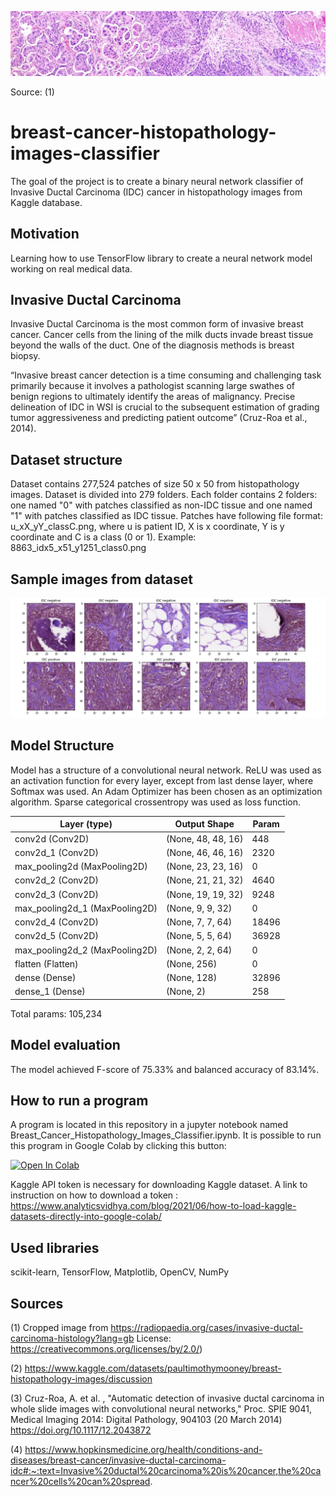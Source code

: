 ![Histopathology image of Invasive Ductal Carcinoma](images/idc.jpeg)

Source: (1)

# breast-cancer-histopathology-images-classifier

The goal of the project is to create a binary neural network classifier of Invasive Ductal Carcinoma (IDC) cancer in histopathology images from Kaggle database. 
## Motivation 
Learning how to use TensorFlow library to create a neural network model working on real medical data. 
## Invasive Ductal Carcinoma
Invasive Ductal Carcinoma is the most common form of invasive breast cancer. Cancer cells from the lining of the milk ducts invade breast tissue beyond the walls of the duct. One of the diagnosis methods is breast biopsy. 

“Invasive breast cancer detection is a time consuming and challenging task primarily because it involves a pathologist scanning large swathes of benign regions to ultimately identify the areas of malignancy. Precise delineation of IDC in WSI is crucial to the subsequent estimation of grading tumor aggressiveness and predicting patient outcome”  (Cruz-Roa et al., 2014).
## Dataset structure 
Dataset contains 277,524 patches of size 50 x 50 from histopathology images. Dataset is divided into 279 folders. Each folder contains 2 folders: one named "0" with patches classified as non-IDC tissue and one named "1" with patches classified as IDC tissue.
Patches have following file format: u_xX_yY_classC.png, where u is patient ID, X is x coordinate, Y is y coordinate and C is a class (0 or 1). Example: 8863_idx5_x51_y1251_class0.png

## Sample images from dataset
![Histopathology images of non-IDC tissue and IDC tissue](images/tissue_pos_neg.png)

## Model Structure
Model has a structure of a convolutional neural network. ReLU was used as an activation function for every layer, except from last dense layer, where Softmax was used. An Adam Optimizer has been chosen as an optimization algorithm. Sparse categorical crossentropy was used as loss function.

| Layer (type) | Output Shape | Param | 
| --- | --- |--- |
| conv2d (Conv2D) | (None, 48, 48, 16) | 448 |   
| conv2d_1 (Conv2D) | (None, 46, 46, 16) | 2320 |      
| max_pooling2d (MaxPooling2D) | (None, 23, 23, 16) | 0 |       
| conv2d_2 (Conv2D) | (None, 21, 21, 32) | 4640 |     
| conv2d_3 (Conv2D) | (None, 19, 19, 32) | 9248 |     
| max_pooling2d_1 (MaxPooling2D) | (None, 9, 9, 32) | 0 |       
| conv2d_4 (Conv2D) | (None, 7, 7, 64) | 18496 |    
| conv2d_5 (Conv2D) | (None, 5, 5, 64) | 36928 |     
| max_pooling2d_2 (MaxPooling2D) | (None, 2, 2, 64) | 0 |       
| flatten (Flatten) | (None, 256) | 0 |     
| dense (Dense) | (None, 128) | 32896 |
| dense_1 (Dense) | (None, 2) | 258 |      

Total params: 105,234
## Model evaluation
The model achieved F-score of 75.33% and balanced accuracy of 83.14%.
## How to run a program
A program is located in this repository in a jupyter notebook named Breast_Cancer_Histopathology_Images_Classifier.ipynb. It is possible to run this program in Google Colab by clicking this button: 

[![Open In Colab](https://colab.research.google.com/assets/colab-badge.svg)](http://colab.research.google.com/github/gabriela6/breast-cancer-histopathology-images-classifier/blob/main/breast_cancer_histopathology_images_classifier.ipynb)

Kaggle API token is necessary for downloading Kaggle dataset. A link to instruction on how to download a token : https://www.analyticsvidhya.com/blog/2021/06/how-to-load-kaggle-datasets-directly-into-google-colab/

## Used libraries
scikit-learn, TensorFlow, Matplotlib, OpenCV, NumPy
## Sources
(1) Cropped image from https://radiopaedia.org/cases/invasive-ductal-carcinoma-histology?lang=gb License: https://creativecommons.org/licenses/by/2.0/)

(2) https://www.kaggle.com/datasets/paultimothymooney/breast-histopathology-images/discussion

(3) Cruz-Roa, A. et al. , "Automatic detection of invasive ductal carcinoma in whole slide images with convolutional neural networks," Proc. SPIE 9041, Medical Imaging 2014: Digital Pathology, 904103 (20 March 2014) https://doi.org/10.1117/12.2043872

(4) https://www.hopkinsmedicine.org/health/conditions-and-diseases/breast-cancer/invasive-ductal-carcinoma-idc#:~:text=Invasive%20ductal%20carcinoma%20is%20cancer,the%20cancer%20cells%20can%20spread.
